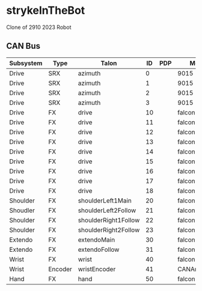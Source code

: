 # strykeInTheBot
Clone of 2910 2023 Robot

## CAN Bus

| Subsystem  | Type     | Talon                 | ID | PDP      | Motor         | Breaker |
| ---------- | -------- | --------------------- | -- | -------- | ------------- | ------- |
| Drive      | SRX      | azimuth               | 0  |          |  9015         |         |
| Drive      | SRX      | azimuth               | 1  |          |  9015         |         |
| Drive      | SRX      | azimuth               | 2  |          |  9015         |         |
| Drive      | SRX      | azimuth               | 3  |          |  9015         |         |
| Drive      | FX       | drive                 | 10 |          |  falcon       |         |
| Drive      | FX       | drive                 | 11 |          |  falcon       |         |
| Drive      | FX       | drive                 | 12 |          |  falcon       |         |
| Drive      | FX       | drive                 | 13 |          |  falcon       |         |
| Drive      | FX       | drive                 | 14 |          |  falcon       |         |
| Drive      | FX       | drive                 | 15 |          |  falcon       |         |
| Drive      | FX       | drive                 | 16 |          |  falcon       |         |
| Drive      | FX       | drive                 | 17 |          |  falcon       |         |
| Drive      | FX       | drive                 | 18 |          |  falcon       |         |
| Shoulder   | FX       | shoulderLeft1Main     | 20 |          |  falcon       |         |
| Shoudler   | FX       | shoulderLeft2Follow   | 21 |          |  falcon       |         |
| Shoulder   | FX       | shoulderRight1Follow  | 22 |          |  falcon       |         |
| Shoulder   | FX       | shoulderRight2Follow  | 23 |          |  falcon       |         |
| Extendo    | FX       | extendoMain           | 30 |          |  falcon       |         |
| Extendo    | FX       | extendoFollow         | 31 |          |  falcon       |         |
| Wrist      | FX       | wrist                 | 40 |          |  falcon       |         |
| Wrist      | Encoder  | wristEncoder          | 41 |          |  CANAndCoder  |         |
| Hand       | FX       | hand                  | 50 |          |  falcon       |         |
